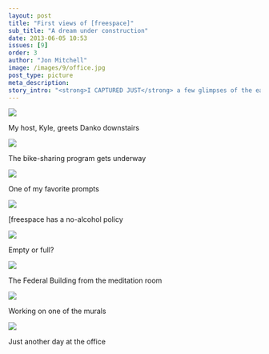 ```yaml
---
layout: post
title: "First views of [freespace]"
sub_title: "A dream under construction"
date: 2013-06-05 10:53
issues: [9]
order: 3
author: "Jon Mitchell"
image: /images/9/office.jpg
post_type: picture
meta_description: 
story_intro: "<strong>I CAPTURED JUST</strong> a few glimpses of the early stages of <a href='http://freespace.io/'>[freespace]</a>. I look forward to watching it grow up and documenting the process."
---
```

<div>
    <img src='/images/9/hug.jpg'>
    <p class="story-content__img-title">My host, Kyle, greets Danko downstairs</p>
</div>

<div>
    <img src='/images/9/bikes.jpg'>
    <p class="story-content__img-title">The bike-sharing program gets underway</p>
</div>

<div>
    <img src='/images/9/die.jpg'>
    <p class="story-content__img-title">One of my favorite prompts</p>
</div>

<div>
    <img src='/images/9/alcohol.jpg'>
    <p class="story-content__img-title">[freespace has a no-alcohol policy</p>
</div>

<div>
    <img src='/images/9/empty.jpg'>
    <p class="story-content__img-title">Empty or full?</p>
</div>

<div>
    <img src='/images/9/federal.jpg'>
    <p class="story-content__img-title">The Federal Building from the meditation room</p>
</div>

<div>
    <img src='/images/9/mural.jpg'>
    <p class="story-content__img-title">Working on one of the murals</p>
</div>

<div>
    <img src='/images/9/office.jpg'>
    <p class="story-content__img-title">Just another day at the office</p>
</div>